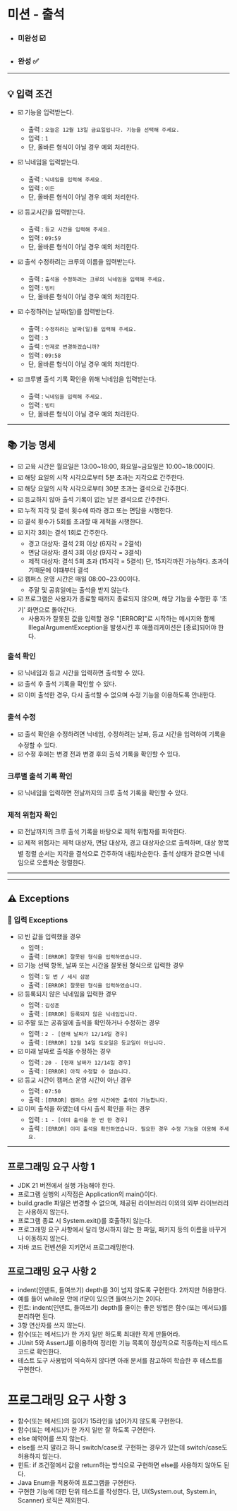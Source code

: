 # 미션 - 출석 

- ### 미완성 ☑️
- ### 완성 ✅


---
## 💡 입력 조건

- ☑️ 기능을 입력받는다. 
    - 출력 : `오늘은 12월 13일 금요일입니다. 기능을 선택해 주세요.`
    - 입력 : `1`
    - 단, 올바른 형식이 아닐 경우 예외 처리한다.

- ☑️ 닉네임을 입력받는다.
    - 출력 : `닉네임을 입력해 주세요.`
    - 입력 : `이든`
    - 단, 올바른 형식이 아닐 경우 예외 처리한다.

- ☑️ 등교시간을 입력받는다.
    - 출력 : `등교 시간을 입력해 주세요.`
    - 입력 : `09:59`
    - 단, 올바른 형식이 아닐 경우 예외 처리한다.

- ☑️ 출석 수정하려는 크루의 이름을 입력받는다.
    - 출력 : `출석을 수정하려는 크루의 닉네임을 입력해 주세요.`
    - 입력 : `빙티`
    - 단, 올바른 형식이 아닐 경우 예외 처리한다.

- ☑️ 수정하려는 날짜(일)를 입력받는다.
    - 출력 : `수정하려는 날짜(일)를 입력해 주세요.`
    - 입력 : `3`
    - 출력 : `언제로 변경하겠습니까?`
    - 입력 : `09:58`
    - 단, 올바른 형식이 아닐 경우 예외 처리한다.

- ☑️ 크루별 출석 기록 확인을 위해 닉네임을 입력받는다.
    - 출력 : `닉네임을 입력해 주세요.`
    - 입력 : `빙티`
    - 단, 올바른 형식이 아닐 경우 예외 처리한다.

---


## 📚 기능 명세
- ☑️ 교육 시간은 월요일은 13:00~18:00, 화요일~금요일은 10:00~18:00이다.
- ☑️ 해당 요일의 시작 시각으로부터 5분 초과는 지각으로 간주한다.
- ☑️ 해당 요일의 시작 시각으로부터 30분 초과는 결석으로 간주한다.
- ☑️ 등교하지 않아 출석 기록이 없는 날은 결석으로 간주한다.
- ☑️ 누적 지각 및 결석 횟수에 따라 경고 또는 면담을 시행한다.
- ☑️ 결석 횟수가 5회를 초과할 때 제적을 시행한다.
- ☑️ 지각 3회는 결석 1회로 간주한다.
  - 경고 대상자: 결석 2회 이상 (6지각 = 2결석)
  - 면담 대상자: 결석 3회 이상 (9지각 = 3결석)
  - 제적 대상자: 결석 5회 초과 (15지각 = 5결석) 단, 15지각까진 가능하다. 초과이기때문에 이떄부터 결석
- ☑️ 캠퍼스 운영 시간은 매일 08:00~23:00이다.
  - 주말 및 공휴일에는 출석을 받지 않는다.
- ☑️ 프로그램은 사용자가 종료할 때까지 종료되지 않으며, 해당 기능을 수행한 후 '초기' 화면으로 돌아간다.
  - 사용자가 잘못된 값을 입력할 경우 "[ERROR]"로 시작하는 메시지와 함께 IllegalArgumentException을 발생시킨 후 애플리케이션은 [종료]되어야 한다.


### 출석 확인
- ☑️ 닉네임과 등교 시간을 입력하면 출석할 수 있다.
- ☑️ 출석 후 출석 기록을 확인할 수 있다. 
- ☑️ 이미 출석한 경우, 다시 출석할 수 없으며 수정 기능을 이용하도록 안내한다.


### 출석 수정
- ☑️ 출석 확인을 수정하려면 닉네임, 수정하려는 날짜, 등교 시간을 입력하여 기록을 수정할 수 있다.
- ☑️ 수정 후에는 변경 전과 변경 후의 출석 기록을 확인할 수 있다.


### 크루별 출석 기록 확인
- ☑️ 닉네임을 입력하면 전날까지의 크루 출석 기록을 확인할 수 있다.

### 제적 위험자 확인
- ☑️ 전날까지의 크루 출석 기록을 바탕으로 제적 위험자를 파악한다.
- ☑️ 제적 위험자는 제적 대상자, 면담 대상자, 경고 대상자순으로 출력하며, 대상 항목별 정렬 순서는 지각을 결석으로 간주하여 내림차순한다. 출석 상태가 같으면 닉네임으로 오름차순 정렬한다.

---


---
## ⚠️ Exceptions
### 📕 입력 Exceptions
- ☑️ 빈 값을 입력했을 경우
  - 입력 : ` `
  - 출력 : `[ERROR] 잘못된 형식을 입력하였습니다.`
- ☑️ 기능 선택 항목, 날짜 또는 시간을 잘못된 형식으로 입력한 경우
    - 입력 : `일 번 / 세시 삼분`
    - 출력 : `[ERROR] 잘못된 형식을 입력하였습니다.`
- ☑️ 등록되지 않은 닉네임을 입력한 경우
    - 입력 : `김성훈`
    - 출력 : `[ERROR] 등록되지 않은 닉네임입니다.`
- ☑️ 주말 또는 공휴일에 출석을 확인하거나 수정하는 경우
    - 입력 : `2 - [현재 날짜가 12/14일 경우]`
    - 출력 : `[ERROR] 12월 14일 토요일은 등교일이 아닙니다.`
- ☑️ 미래 날짜로 출석을 수정하는 경우
    - 입력 : `20 - [현재 날짜가 12/14일 경우]`
    - 출력 : `[ERROR] 아직 수정할 수 없습니다.`
- ☑️ 등교 시간이 캠퍼스 운영 시간이 아닌 경우
    - 입력 : `07:50`
    - 출력 : `[ERROR] 캠퍼스 운영 시간에만 출석이 가능합니다.`
- ☑️ 이미 출석을 하였는데 다시 출석 확인을 하는 경우
    - 입력 : `1 - [이미 출석을 한 번 한 경우]`
    - 출력 : `[ERROR] 이미 출석을 확인하였습니다. 필요한 경우 수정 기능을 이용해 주세요.`

---


## 프로그래밍 요구 사항 1
- JDK 21 버전에서 실행 가능해야 한다.
- 프로그램 실행의 시작점은 Application의 main()이다.
- build.gradle 파일은 변경할 수 없으며, 제공된 라이브러리 이외의 외부 라이브러리는 사용하지 않는다.
- 프로그램 종료 시 System.exit()를 호출하지 않는다.
- 프로그래밍 요구 사항에서 달리 명시하지 않는 한 파일, 패키지 등의 이름을 바꾸거나 이동하지 않는다.
- 자바 코드 컨벤션을 지키면서 프로그래밍한다.

## 프로그래밍 요구 사항 2
- indent(인덴트, 들여쓰기) depth를 3이 넘지 않도록 구현한다. 2까지만 허용한다.
- 예를 들어 while문 안에 if문이 있으면 들여쓰기는 2이다.
- 힌트: indent(인덴트, 들여쓰기) depth를 줄이는 좋은 방법은 함수(또는 메서드)를 분리하면 된다.
- 3항 연산자를 쓰지 않는다.
- 함수(또는 메서드)가 한 가지 일만 하도록 최대한 작게 만들어라.
- JUnit 5와 AssertJ를 이용하여 정리한 기능 목록이 정상적으로 작동하는지 테스트 코드로 확인한다.
- 테스트 도구 사용법이 익숙하지 않다면 아래 문서를 참고하여 학습한 후 테스트를 구현한다.

# 프로그래밍 요구 사항 3
- 함수(또는 메서드)의 길이가 15라인을 넘어가지 않도록 구현한다.
- 함수(또는 메서드)가 한 가지 일만 잘 하도록 구현한다.
- else 예약어를 쓰지 않는다.
- else를 쓰지 말라고 하니 switch/case로 구현하는 경우가 있는데 switch/case도 허용하지 않는다.
- 힌트: if 조건절에서 값을 return하는 방식으로 구현하면 else를 사용하지 않아도 된다.
- Java Enum을 적용하여 프로그램을 구현한다.
- 구현한 기능에 대한 단위 테스트를 작성한다. 단, UI(System.out, System.in, Scanner) 로직은 제외한다.